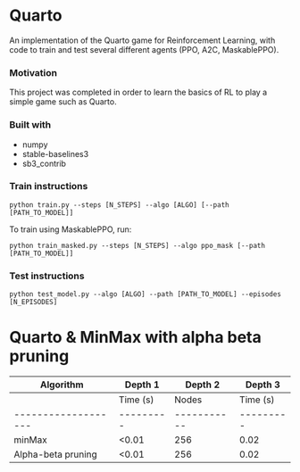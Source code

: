 # Quarto
An implementation of the Quarto game for Reinforcement Learning, with code to train and test several different agents (PPO, A2C, MaskablePPO).


### Motivation
This project was completed in order to learn the basics of RL to play a simple game such as Quarto.

### Built with
- numpy
- stable-baselines3
- sb3_contrib

### Train instructions
```
python train.py --steps [N_STEPS] --algo [ALGO] [--path [PATH_TO_MODEL]]

```
To train using MaskablePPO, run:
```
python train_masked.py --steps [N_STEPS] --algo ppo_mask [--path [PATH_TO_MODEL]]

```

### Test instructions
```
python test_model.py --algo [ALGO] --path [PATH_TO_MODEL] --episodes [N_EPISODES]
```

# Quarto & MinMax with alpha beta pruning

| Algorithm         | Depth 1           | Depth 2           | Depth 3           |
|-------------------|-------------------|-------------------|-------------------|
|                   | Time (s) | Nodes     | Time (s) | Nodes     | Time (s) | Nodes     |
|-------------------|---------|-----------|---------|-----------|---------|-----------|
| minMax            | <0.01   | 256       | 0.02    | 57600     | 2.35    | 11289600 |
| Alpha-beta pruning| <0.01   | 256       | 0.02    | 57600     | 0.07    | 107520   |

